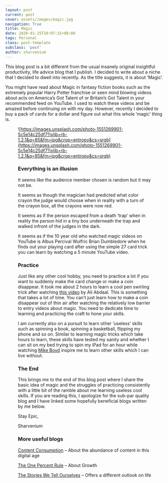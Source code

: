 ```yaml
---
layout: post
current: post
cover: assets/images/magic.jpg
navigation: True
title: Magic
date: 2020-01-25T10:07:31+08:00
tags: Personal
class: post-template
subclass: 'post'
author: sharvenium
---
```

This blog post is a bit different from the usual insanely original insightful productivity, life advice blog that I publish. I decided to write about a niche that I decided to dwell into recently. As the title suggests, it is about &#8216;Magic&#8217;.

You might have read about Magic in fantasy fiction books such as the extremely popular Harry Potter franchise or seen mind blowing videos about acts on America&#8217;s Got Talent of or Britain&#8217;s Got Talent in your recommended feed on YouTube. I used to watch these videos and be amazed before continuing on with my day. However, recently I decided to buy a pack of cards for a dollar and figure out what this whole &#8216;magic&#8217; thing is.<figure class="wp-block-image">

![https://images.unsplash.com/photo-1551269901-5c5e14c25df7?ixlib=rb-1.2.1&q=85&fm=jpg&crop=entropy&cs=srgb](https://images.unsplash.com/photo-1551269901-5c5e14c25df7?ixlib=rb-1.2.1&q=85&fm=jpg&crop=entropy&cs=srgb)  

### Everything is an illusion

It seems like the audience member chosen is random but it may not be.

It seems as though the magician had predicted what color crayon the judge would choose when in reality with a turn of the crayon box, all the crayons were now red.

It seems as if the person escaped from a death &#8216;trap&#8217; when in reality the person hid in a tiny box underneath the trap and walked infront of the judges in the dark.

It seems as if the 10 year old who watched magic videos on YouTube is Albus Percival Wulfric Brian Dumbledore when he finds out your playing card after using the simple 27 card trick you can learn by watching a 5 minute YouTube video.

### Practice

Just like any other cool hobby, you need to practice a lot if you want to suddenly make the card change or make a coin disappear. It took me about 2 hours to learn a cool pen swirling trick after watching [this video](https://www.youtube.com/watch?v=TvytweSNkiE) by Ali Abdaal. This is something that takes a lot of time. You can&#8217;t just learn how to make a coin disappear out of thin air after watching the relatively low barrier to entry videos about magic. You need to dedicate time to learning and practicing the craft to hone your skills.

I am currently also on a pursuit to learn other &#8216;useless&#8217; skills such as spinning a book, spinning a basketball, flipping my phone and so on. Similar to learning magic tricks which take hours to learn, these skills have tested my sanity and whether I can sit on my bed trying to spin my iPad for an hour while watching [Mike Boyd](https://www.youtube.com/channel/UCIRiWCPZoUyZDbydIqitHtQ) inspire me to learn other skills which I can live without.

### The End

This brings me to the end of this blog post where I share the basic idea of magic and the struggles of practicing consistently with a little bit of the ramble about me learning useless cool skills. If you are reading this, I apologize for the sub-par quality blog and I have linked some hopefully beneficial blogs written by me below.

Stay Epic,

Sharvenium

### More useful blogs

[Content Consumption](https://sharvenium.com/content-consumption/) &#8211; About the abundance of content in this digital age

[The One Percent Rule](https://sharvenium.com/the-one-percent-rule/) &#8211; About Growth

[The Stories We Tell Ourselves](https://sharvenium.com/the-stories-we-tell-ourselves/) &#8211; Offers a different outlook on life